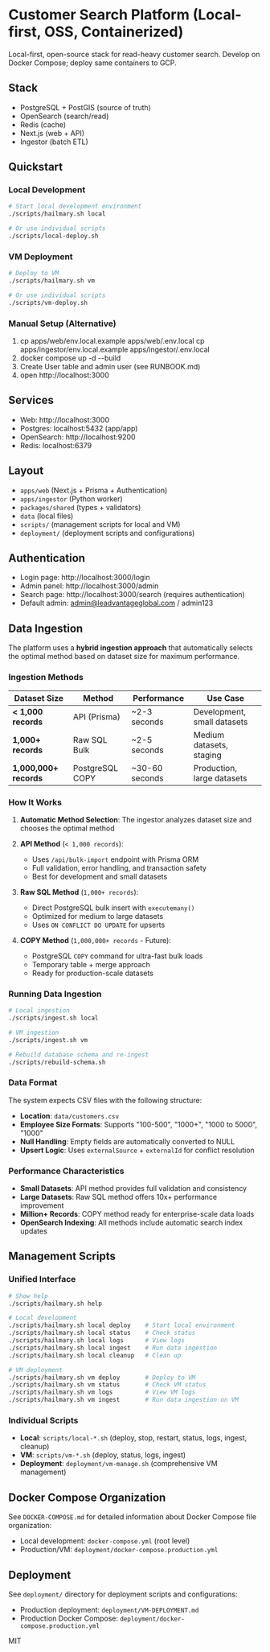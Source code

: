 # Customer Search Platform (Local-first, OSS, Containerized)

Local-first, open-source stack for read-heavy customer search. Develop on Docker Compose; deploy same containers to GCP.

## Stack
- PostgreSQL + PostGIS (source of truth)
- OpenSearch (search/read)
- Redis (cache)
- Next.js (web + API)
- Ingestor (batch ETL)

## Quickstart

### Local Development
```bash
# Start local development environment
./scripts/hailmary.sh local

# Or use individual scripts
./scripts/local-deploy.sh
```

### VM Deployment
```bash
# Deploy to VM
./scripts/hailmary.sh vm

# Or use individual scripts
./scripts/vm-deploy.sh
```

### Manual Setup (Alternative)
1) cp apps/web/env.local.example apps/web/.env.local
   cp apps/ingestor/env.local.example apps/ingestor/.env.local
2) docker compose up -d --build
3) Create User table and admin user (see RUNBOOK.md)
4) open http://localhost:3000

## Services
- Web: http://localhost:3000
- Postgres: localhost:5432 (app/app)
- OpenSearch: http://localhost:9200
- Redis: localhost:6379

## Layout
- `apps/web` (Next.js + Prisma + Authentication)
- `apps/ingestor` (Python worker)
- `packages/shared` (types + validators)
- `data` (local files)
- `scripts/` (management scripts for local and VM)
- `deployment/` (deployment scripts and configurations)

## Authentication
- Login page: http://localhost:3000/login
- Admin panel: http://localhost:3000/admin
- Search page: http://localhost:3000/search (requires authentication)
- Default admin: admin@leadvantageglobal.com / admin123

## Data Ingestion

The platform uses a **hybrid ingestion approach** that automatically selects the optimal method based on dataset size for maximum performance.

### Ingestion Methods

| Dataset Size | Method | Performance | Use Case |
|--------------|--------|-------------|----------|
| **< 1,000 records** | API (Prisma) | ~2-3 seconds | Development, small datasets |
| **1,000+ records** | Raw SQL Bulk | ~2-5 seconds | Medium datasets, staging |
| **1,000,000+ records** | PostgreSQL COPY | ~30-60 seconds | Production, large datasets |

### How It Works

1. **Automatic Method Selection**: The ingestor analyzes dataset size and chooses the optimal method
2. **API Method** (`< 1,000 records`):
   - Uses `/api/bulk-import` endpoint with Prisma ORM
   - Full validation, error handling, and transaction safety
   - Best for development and small datasets

3. **Raw SQL Method** (`1,000+ records`):
   - Direct PostgreSQL bulk insert with `executemany()`
   - Optimized for medium to large datasets
   - Uses `ON CONFLICT DO UPDATE` for upserts

4. **COPY Method** (`1,000,000+ records` - Future):
   - PostgreSQL `COPY` command for ultra-fast bulk loads
   - Temporary table + merge approach
   - Ready for production-scale datasets

### Running Data Ingestion

```bash
# Local ingestion
./scripts/ingest.sh local

# VM ingestion  
./scripts/ingest.sh vm

# Rebuild database schema and re-ingest
./scripts/rebuild-schema.sh
```

### Data Format

The system expects CSV files with the following structure:
- **Location**: `data/customers.csv`
- **Employee Size Formats**: Supports "100-500", "1000+", "1000 to 5000", "1000"
- **Null Handling**: Empty fields are automatically converted to NULL
- **Upsert Logic**: Uses `externalSource` + `externalId` for conflict resolution

### Performance Characteristics

- **Small Datasets**: API method provides full validation and consistency
- **Large Datasets**: Raw SQL method offers 10x+ performance improvement
- **Million+ Records**: COPY method ready for enterprise-scale data loads
- **OpenSearch Indexing**: All methods include automatic search index updates

## Management Scripts

### Unified Interface
```bash
# Show help
./scripts/hailmary.sh help

# Local development
./scripts/hailmary.sh local deploy    # Start local environment
./scripts/hailmary.sh local status    # Check status
./scripts/hailmary.sh local logs      # View logs
./scripts/hailmary.sh local ingest    # Run data ingestion
./scripts/hailmary.sh local cleanup   # Clean up

# VM deployment
./scripts/hailmary.sh vm deploy       # Deploy to VM
./scripts/hailmary.sh vm status       # Check VM status
./scripts/hailmary.sh vm logs         # View VM logs
./scripts/hailmary.sh vm ingest       # Run data ingestion on VM
```

### Individual Scripts
- **Local**: `scripts/local-*.sh` (deploy, stop, restart, status, logs, ingest, cleanup)
- **VM**: `scripts/vm-*.sh` (deploy, status, logs, ingest)
- **Deployment**: `deployment/vm-manage.sh` (comprehensive VM management)

## Docker Compose Organization
See `DOCKER-COMPOSE.md` for detailed information about Docker Compose file organization:
- Local development: `docker-compose.yml` (root level)
- Production/VM: `deployment/docker-compose.production.yml`

## Deployment
See `deployment/` directory for deployment scripts and configurations:
- Production deployment: `deployment/VM-DEPLOYMENT.md`
- Production Docker Compose: `deployment/docker-compose.production.yml`

MIT
